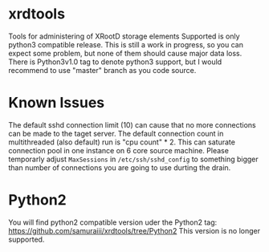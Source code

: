 # xrdtools
Tools for administering of XRootD storage elements
Supported is only python3 compatible release.
This is still a work in progress, so you can expect some problem, but none of them should cause major data loss.
There is Python3v1.0 tag to denote python3 support, but I would recommend to use "master" branch as you code source.


# Known Issues
The default sshd connection limit (10) can cause that no more connections can be made to the taget server.
The default connection count in multithreaded (also default) run is "cpu count" * 2.
This can saturate connection pool in one instance on 6 core source machine.
Please temporarly adjust `MaxSessions`  in `/etc/ssh/sshd_config` to something bigger than number of connections you are going to use durting the drain.



# Python2
You will find python2 compatible version uder the Python2 tag:
https://github.com/samuraiii/xrdtools/tree/Python2
This version is no longer supported.
